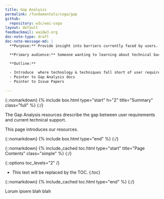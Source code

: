 ```yaml
---
title: Gap Analysis
permalink: /fundamentals/coga/gap
github:
  repository: w3c/wai-coga
layout: default
feedbackmail: wai@w3.org
doc-note-type: draft
doc-note-message-md: |
  **Purpose:** Provide insight into barriers currently faced by users.

  **Primary audience:** Someone wanting to learning about technical barriers that are not yet addressed.

  **Outline:**
  
  - Introduce  where technology & techniques fall short of user requirements
  - Pointer to Gap Analysis docs
  - Pointer to Issue Papers
  
---
```


{::nomarkdown}
{% include box.html type="start" h="2" title="Summary" class="full" %}
{:/}

The Gap Analysis resources drescribe the gap between user requirements and current technical support.

This page introduces our resources.

{::nomarkdown}
{% include box.html type="end" %}
{:/}

{::nomarkdown}
{% include_cached toc.html type="start" title="Page Contents" class="simple" %}
{:/}

{::options toc_levels="2" /}

- This text will be replaced by the TOC.
{:toc}

{::nomarkdown}
{% include_cached toc.html type="end" %}
{:/}

Lorum ipsem blah blah